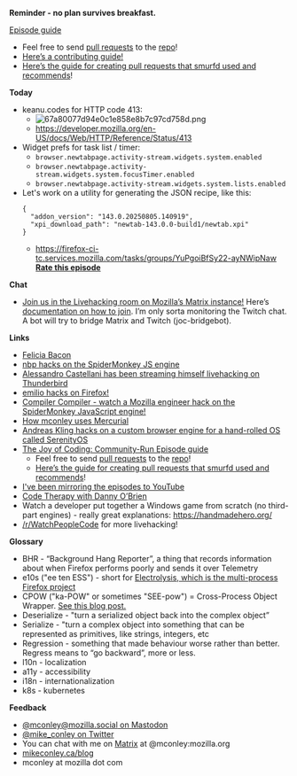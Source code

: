 **Reminder - no plan survives breakfast.**

[Episode guide](https://mikeconley.github.io/joy-of-coding-episode-guide/)

- Feel free to send [pull requests](https://help.github.com/articles/about-pull-requests/) to the [repo](https://github.com/mikeconley/joy-of-coding-episode-guide)!
- [Here’s a contributing guide!](https://github.com/mikeconley/joy-of-coding-episode-guide/blob/master/CONTRIBUTING.md)
- [Here’s the guide for creating pull requests that smurfd used and recommends](https://akrabat.com/the-beginners-guide-to-contributing-to-a-github-project/%20)!

**Today**

* keanu.codes for HTTP code 413:
	* ![67a80077d94e0c1e858e8b7c97cd758d.png](images/33432fe483234bb89ce1f0387f13e07d)
	* https://developer.mozilla.org/en-US/docs/Web/HTTP/Reference/Status/413
* Widget prefs for task list / timer:
	* `browser.newtabpage.activity-stream.widgets.system.enabled`
	* `browser.newtabpage.activity-stream.widgets.system.focusTimer.enabled`
	* `browser.newtabpage.activity-stream.widgets.system.lists.enabled`
* Let's work on a utility for generating the JSON recipe, like this:
  ```
  {
    "addon_version": "143.0.20250805.140919",
    "xpi_download_path": "newtab-143.0.0-build1/newtab.xpi"
  }
  ```
  * https://firefox-ci-tc.services.mozilla.com/tasks/groups/YuPgoiBfSy22-ayNWipNaw
**[Rate this episode](https://forms.gle/T1XfKRQTpPQpbmox5)**

**Chat**

- [Join us in the Livehacking room on Mozilla’s Matrix instance!](https://matrix.to/#/!enWuAmKDOEEPYejXRk:mozilla.org?via=mozilla.org&via=raim.ist) Here’s [documentation on how to join](https://wiki.mozilla.org/Matrix). I’m only sorta monitoring the Twitch chat. A bot will try to bridge Matrix and Twitch (joc-bridgebot).

**Links**

- [Felicia Bacon](https://www.youtube.com/channel/UCMtqVykGztIYmj7OpFf7oeQ/videos)
- [nbp hacks on the SpiderMonkey JS engine](https://www.twitch.tv/BackToTheCode)
- [Alessandro Castellani has been streaming himself livehacking on Thunderbird](https://www.youtube.com/c/AlessandroCastellani/videos)
- [emilio hacks on Firefox!](https://www.youtube.com/channel/UCYbsdvH4_52BFAijFVgYGgA)
- [Compiler Compiler - watch a Mozilla engineer hack on the SpiderMonkey JavaScript engine!](https://www.twitch.tv/codehag)
- [How mconley uses Mercurial](https://mikeconley.github.io/documents/How_mconley_uses_Mercurial_for_Mozilla_code)
- [Andreas Kling hacks on a custom browser engine for a hand-rolled OS called SerenityOS](https://www.youtube.com/playlist?list=PLMOpZvQB55be0Nfytz9q2KC_drvoKtkpS)
- [The Joy of Coding: Community-Run Episode guide](https://mikeconley.github.io/joy-of-coding-episode-guide/)
    - Feel free to send [pull requests](https://help.github.com/articles/about-pull-requests/) to the [repo](https://github.com/mikeconley/joy-of-coding-episode-guide)!
    - [Here’s the guide for creating pull requests that smurfd used and recommends](https://akrabat.com/the-beginners-guide-to-contributing-to-a-github-project/%20)!
- [I've been mirroring the episodes to YouTube](https://www.youtube.com/playlist?list=PLmaFLMwlbk8wKMvfEEzp9Hfdlid8VYpL5)
- [Code Therapy with Danny O’Brien](https://www.youtube.com/channel/UCDShi-SQdFVRnQrMla9G_kQ)
- Watch a developer put together a Windows game from scratch (no third-part engines) - really great explanations: https://handmadehero.org/
- [/r/WatchPeopleCode](https://www.reddit.com/r/WatchPeopleCode) for more livehacking!

**Glossary**

- BHR - “Background Hang Reporter”, a thing that records information about when Firefox performs poorly and sends it over Telemetry
- e10s ("ee ten ESS") - short for [Electrolysis, which is the multi-process Firefox project](https://wiki.mozilla.org/Electrolysis)
- CPOW ("ka-POW" or sometimes "SEE-pow") = Cross-Process Object Wrapper. [See this blog post.](http://mikeconley.ca/blog/2015/02/17/on-unsafe-cpow-usage-in-firefox-desktop-and-why-is-my-nightly-so-sluggish-with-e10s-enabled/)
- Deserialize - "turn a serialized object back into the complex object”
- Serialize - "turn a complex object into something that can be represented as primitives, like strings, integers, etc
- Regression - something that made behaviour worse rather than better. Regress means to “go backward”, more or less.
- l10n - localization
- a11y - accessibility
- i18n - internationalization
- k8s - kubernetes

**Feedback**

- [@mconley@mozilla.social on Mastodon](https://mozilla.social/@mconley)
- [@mike_conley on Twitter](https://twitter.com/mike_conley)
- You can chat with me on [Matrix](https://wiki.mozilla.org/Matrix) at @mconley:mozilla.org
- [mikeconley.ca/blog](http://mikeconley.ca/blog/)
- mconley at mozilla dot com